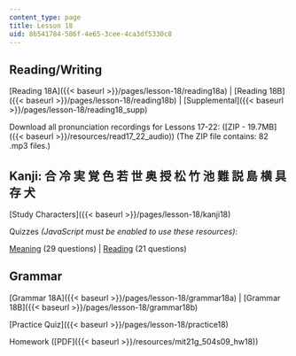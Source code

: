 ```yaml
---
content_type: page
title: Lesson 18
uid: 8b541784-586f-4e65-3cee-4ca3df5330c8
---
```


Reading/Writing
---------------

[Reading 18A]({{< baseurl >}}/pages/lesson-18/reading18a) | [Reading 18B]({{< baseurl >}}/pages/lesson-18/reading18b) | [Supplemental]({{< baseurl >}}/pages/lesson-18/reading18_supp)

Download all pronunciation recordings for Lessons 17-22: ([ZIP - 19.7MB]({{< baseurl >}}/resources/read17_22_audio)) (The ZIP file contains: 82 .mp3 files.)

Kanji: 合 冷 実 覚 色 若 世 奥 授 松 竹 池 難 説 島 横 具 存 犬
--------------------------------------------

[Study Characters]({{< baseurl >}}/pages/lesson-18/kanji18)

Quizzes _(JavaScript must be enabled to use these resources)_:

[Meaning](/ans7870/21f/21f.504/s09/lesson18/kanji18-mean/kq18meanq1.html) (29 questions) | [Reading](/ans7870/21f/21f.504/s09/lesson18/kanji18-read/kq18readq1.html) (21 questions)

Grammar
-------

[Grammar 18A]({{< baseurl >}}/pages/lesson-18/grammar18a) | [Grammar 18B]({{< baseurl >}}/pages/lesson-18/grammar18b)

[Practice Quiz]({{< baseurl >}}/pages/lesson-18/practice18)

Homework ([PDF]({{< baseurl >}}/resources/mit21g_504s09_hw18))